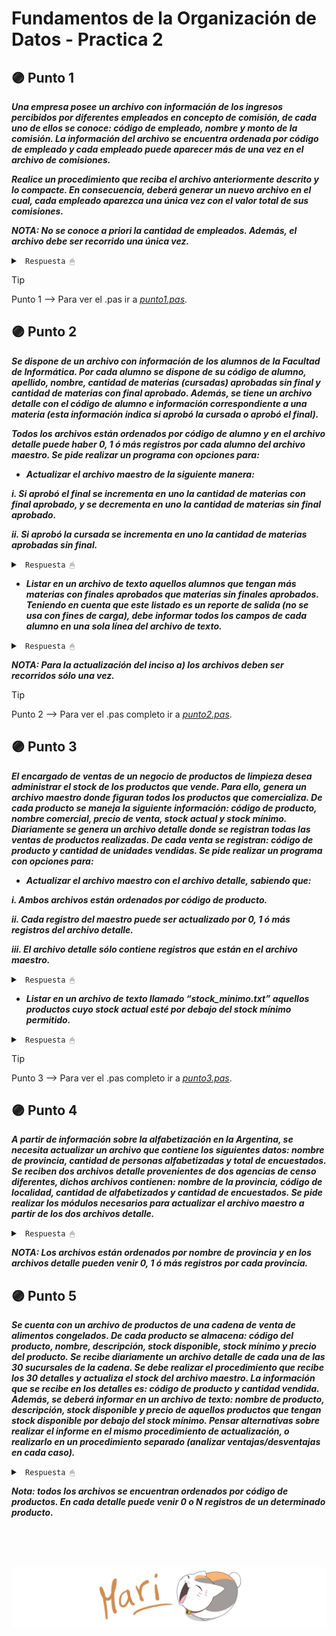 # Fundamentos de la Organización de Datos - Practica 2

## 🟣 Punto 1

***Una empresa posee un archivo con información de los ingresos percibidos por diferentes empleados en concepto de comisión, de cada uno de ellos se conoce: código de empleado, nombre y monto de la comisión. La información del archivo se encuentra ordenada por código de empleado y cada empleado puede aparecer más de una vez en el archivo de comisiones.***

***Realice un procedimiento que reciba el archivo anteriormente descrito y lo compacte. En consecuencia, deberá generar un nuevo archivo en el cual, cada empleado aparezca una única vez con el valor total de sus comisiones.***

***NOTA: No se conoce a priori la cantidad de empleados. Además, el archivo debe ser recorrido una única vez.***

<details><summary> <code> Respuesta 🖱 </code></summary><br>

~~~
Program punto1;
type
    empR = record
        cod:integer;
        nombre:string[15];
        monto:real;
    end;

procedure Compactar(var comisiones, arc_comp:Text);
var
    eLei,eAcum:empR;
begin
    {asignar a variable y abrir archivo que voy a leer}
    Assign(comisiones,'comisiones.txt');
    Reset(comisiones);
    {asignar a variable y crear archivo donde voy a guardar}
    Assign(arc_comp,'compactado.txt');
    Rewrite(arc_comp);
    Read(comisiones,eLei.cod,eLei.nombre,eLei.monto);
    while (not Eof(comisiones)) do begin
      eAcum.cod := eLei.cod;
      eAcum.monto := 0;
      while (not Eof(comisiones))and(eLei.cod = eAcum.cod) do begin
        eAcum.monto+=eLei.monto;
        Read(comisiones,eLei.cod,eLei.nombre,eLei.monto);
      end;
      WriteLn(arc_comp,eAcum.cod,' ',eAcum.monto:0:2,' ',eAcum.nombre);
    end;
    {cerrar archivos}
    Close(arc_comp);
    Close(comisiones);
end;

{programa principal}
var
    comisiones:Text;
    arc_comp:Text;
begin
    Compactar(comisiones,arc_comp);
end.
~~~

</details>

>[!TIP]
>
> Punto 1 --> Para ver el .pas ir a [*punto1.pas*](/practica2/punto1.pas).

## 🟣 Punto 2

***Se dispone de un archivo con información de los alumnos de la Facultad de Informática. Por cada alumno se dispone de su código de alumno, apellido, nombre, cantidad de materias (cursadas) aprobadas sin final y cantidad de materias con final aprobado. Además, se tiene un archivo detalle con el código de alumno e información correspondiente a una materia (esta información indica si aprobó la cursada o aprobó el final).***

***Todos los archivos están ordenados por código de alumno y en el archivo detalle puede haber 0, 1 ó más registros por cada alumno del archivo maestro. Se pide realizar un programa con opciones para:***

* ***Actualizar el archivo maestro de la siguiente manera:***

***i. Si aprobó el final se incrementa en uno la cantidad de materias con final aprobado, y se decrementa en uno la cantidad de materias sin final aprobado.***

***ii. Si aprobó la cursada se incrementa en uno la cantidad de materias aprobadas sin final.***

<details><summary> <code> Respuesta 🖱 </code></summary><br>

~~~
procedure leer(var detalle:alumnos; var mat:materiaR);
begin
  if (not Eof(detalle)) then 
    read(detalle,mat)        
  else
    mat.cod := valorAlto;
end;

procedure actualizar(var maestro:alumnos;var detalle:materias);
var
    mat:materiaR;
    alu:alumnosR;
    canC,canF:integer;
begin
    Assign(maestro,'maestro');
    Assign(detalle,'detalle');
    Reset(maestro);
    Reset(detalle);
    Leer(detalle,mat); 
    while (mat.cod<>valorAlto) do begin
      Read(maestro,alu);
      cantC:=0;
      canF:=0;
      while (mat.cod<>alu.cod) do
        Read(maestro,alu); {el alumno en detalle puede estar 0 veces}
      while (mat.cod = alu.cod) do begin
        if(mat.cursadaOfinal='c')then
          canC+=1;
        if(mat.cursadaOfinal='f')then begin
          cantF+=1;
          canC-=1;
        end;
        Leer(detalle,mat);
      end;
      alu.cantMatCursadas+=canC;
      alu.cantMatFinalApr+=canF;
      seek (maestro,filePos (maestro)-1);
      write (maestro,alu);
    end;
    Close(maestro);
    Close(detalle);
end;
~~~

</details>

* ***Listar en un archivo de texto aquellos alumnos que tengan más materias con finales aprobados que materias sin finales aprobados. Teniendo en cuenta que este listado es un reporte de salida (no se usa con fines de carga), debe informar todos los campos de cada alumno en una sola línea del archivo de texto.***

<details><summary> <code> Respuesta 🖱 </code></summary><br>

~~~
procedure listarAlu(var maestro:alumnos; var txt:Text);
var
    alu:alumnosR;
begin
    Assign(txt,'alumnosmasfinales.txt');
    Reset(maestro);
    Rewrite(txt);
    while (not Eof(maestro)) do begin
      Read(maestro,alu);
      if(alu.cantMatFinalApr>alu.cantMatCursadas)then
        WriteLn(txt,alu.cod,alu.cantMatCursadas,alu.cantMatFinalApr,alu.apellido,alu.nombre);
    end;
    Close(maestro);
    Close(txt);
end;
~~~

</details>

***NOTA: Para la actualización del inciso a) los archivos deben ser recorridos sólo una vez.***

>[!TIP]
>
> Punto 2 --> Para ver el .pas completo ir a [*punto2.pas*](/practica2/punto2.pas).


## 🟣 Punto 3

***El encargado de ventas de un negocio de productos de limpieza desea administrar el stock de los productos que vende. Para ello, genera un archivo maestro donde figuran todos los productos que comercializa. De cada producto se maneja la siguiente información: código de producto, nombre comercial, precio de venta, stock actual y stock mínimo. Diariamente se genera un archivo detalle donde se registran todas las ventas de productos realizadas. De cada venta se registran: código de producto y cantidad de unidades vendidas. Se pide realizar un programa con opciones para:***

* ***Actualizar el archivo maestro con el archivo detalle, sabiendo que:***

***i. Ambos archivos están ordenados por código de producto.***

***ii. Cada registro del maestro puede ser actualizado por 0, 1 ó más registros del archivo detalle.***

***iii. El archivo detalle sólo contiene registros que están en el archivo maestro.***

<details><summary> <code> Respuesta 🖱 </code></summary><br>

~~~
procedure Leer(var detalle:ventas; var v:ventaR);
begin
    if(not Eof(detalle)) then
      read(detalle,v)
    else 
      v.cod := valorAlto;
end;

{punto a) --> Actualizar el archivo maestro con el archivo detalle}
procedure actualizar(var maestro:productos; var detalle:ventas);
var
    v:ventaR;
    p:productoR;
    aux:integer;
begin
    Assign(maestro,'archivomaestro');
    Assign(detalle,'archivodetalle');
    Reset(maestro);
    Reset(detalle);
    Leer(detalle,v);
    while (v.cod <> valorAlto) do begin
      Read(maestro,p);
      while (v.cod <> p.cod) do
        Read(maestro,p);
      aux:=0;
      while (v.cod = p.cod) do
        aux+=v.cant;
        Leer(detalle,v);
      p.stockAct-=aux;
      Seek(maestro,FilePos(maestro)-1);
      Write(maestro,p);
    end;
    Close(maestro);
    Close(detalle);
end;
~~~

</details>

* ***Listar en un archivo de texto llamado “stock_minimo.txt” aquellos productos cuyo stock actual esté por debajo del stock mínimo permitido.***

<details><summary> <code> Respuesta 🖱 </code></summary><br>

~~~
{punto b) --> Listar en txt los productos con stock actual por debajo del stock mínimo.}
procedure listarStock(var maestro:productos; var txt:Text);
var
    p:productoR;
begin
    Assign(txt,'stock_minimo.txt');
    Rewrite(txt);
    Reset(maestro);
    while (not Eof(maestro)) do begin
      Read(maestro,p);
      if(p.stockAct<p.stockMin)then
        WriteLn(txt,p.cod,p.precio,p.stockAct,p.stockMin,p.nombre);
    end;
    Close(txt);
    Close(maestro);
end;
~~~

</details>

>[!TIP]
>
> Punto 3 --> Para ver el .pas completo ir a [*punto3.pas*](/practica2/punto3.pas).

## 🟣 Punto 4

***A partir de información sobre la alfabetización en la Argentina, se necesita actualizar un archivo que contiene los siguientes datos: nombre de provincia, cantidad de personas alfabetizadas y total de encuestados. Se reciben dos archivos detalle provenientes de dos agencias de censo diferentes, dichos archivos contienen: nombre de la provincia, código de localidad, cantidad de alfabetizados y cantidad de encuestados. Se pide realizar los módulos necesarios para actualizar el archivo maestro a partir de los dos archivos detalle.***

<details><summary> <code> Respuesta 🖱 </code></summary><br>

~~~
Program punto4;
const
    valorAlto = 'ZZZZ';
type
    provinciaR = record
        nombre:string;
        cantALf:integer;
        cantEnc:integer;
    end;
    agenciaR = record
        nombreProv:string;
        codLoc:integer;
        cantAlf:integer;
        cantEnc:integer;
    end;
    provincia = file of provinciaR;
    agencia = file of agenciaR;

procedure Minimo(var a1,a2,min:agenciaR; var detalle1,detalle2:agencia);
begin
    if(a1.nombreProv <= a2.nombreProv)then begin
      min := a1;
      Leer(detalle1,a1);
    end
    else begin
      min := a2;
      Leer(detalle2,a2);
    end;
end;

procedure Leer(var detalle:agencia;var a: agenciaR);
begin
    if(not Eof(detalle))then
      Read(detalle,a)
    else
      a.nombreProv:=valorAlto;
end;

{actualizar archivo maestro desde los dos archivos detalle}
procedure ActualizarMaestro(var maestro:provincia;var detalle1,detalle2: agencia);
var
    min,a1,a2=agenciaR;
    p=provinciaR;
begin
    {abrir archivos}
    Reset(maestro);
    Reset(detalle1);
    Reset(detalle2);

    Leer(detalle1,a1);
    Leer(detalle2,a2);
    Minimo(a1,a2,min);
    while (min.nombre <> valorAlto) do begin
        Read(maestro,p);
        while (p.nombre <> min.nombre) do 
          Read(maestro,p);
        while (p.nombre = min.nombre) do begin
          p.cantALf += min.cantALf;
          p.cantEnc += min.cantEnc;
          Minimo(a1,a2,min);
        end;
        Seek(maestro,FilePos(maestro)-1);
        Write(maestro,p);
    end;

    {cerrar archivos}
    Close(maestro);
    Close(detalle1);
    Close(detalle2);
end;

{programa principal}
var
    maestro:provincia;
    detalle1,detalle2:agencia;
begin
    Assign(maestro,'archivomaestro');
    Assign(detalle1,'archivodet1');
    Assign(detalle2,'archivodet2');
    {CargarDet1(detalle1);
    CargarDet2(detalle2);  --> tendré que cargar los archivos detalle desde un txt ??}
    ActualizarMaestro(maestro,detalle1,detalle2);
end.
~~~

</details>

***NOTA: Los archivos están ordenados por nombre de provincia y en los archivos detalle pueden venir 0, 1 ó más registros por cada provincia.***

## 🟣 Punto 5

***Se cuenta con un archivo de productos de una cadena de venta de alimentos congelados. De cada producto se almacena: código del producto, nombre, descripción, stock disponible, stock mínimo y precio del producto. Se recibe diariamente un archivo detalle de cada una de las 30 sucursales de la cadena. Se debe realizar el procedimiento que recibe los 30 detalles y actualiza el stock del archivo maestro. La información que se recibe en los detalles es: código de producto y cantidad vendida. Además, se deberá informar en un archivo de texto: nombre de producto, descripción, stock disponible y precio de aquellos productos que tengan stock disponible por debajo del stock mínimo. Pensar alternativas sobre realizar el informe en el mismo procedimiento de actualización, o realizarlo en un procedimiento separado (analizar ventajas/desventajas en cada caso).***

<details><summary> <code> Respuesta 🖱 </code></summary><br>

~~~

~~~

</details>

***Nota: todos los archivos se encuentran ordenados por código de productos. En cada detalle puede venir 0 o N registros de un determinado producto.***

<br>
<br>
<br>

<p><img align="center" src="https://github.com/Marimari2342/Marimari2342/blob/main/firmagith.png" alt="marigit"/></p>
